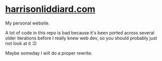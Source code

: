 # [harrisonliddiard.com](harrisonliddiard.com)

My personal website.

A lot of code in this repo is bad because it's been ported across several older iterations before I really knew web dev, so you should probably just not look at it :D

Maybe someday I will do a proper rewrite.
